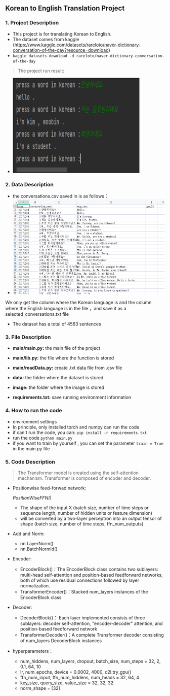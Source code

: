 ## Korean to English Translation Project

### 1. Project Description
- This project is for translating Korean to English.
- The dataset comes from kaggle (https://www.kaggle.com/datasets/rareloto/naver-dictionary-conversation-of-the-day?resource=download)
- `kaggle datasets download -d rareloto/naver-dictionary-conversation-of-the-day`

>The project run result: 
- <img src="/image/img_1.png" width="400" height="300">


### 2. Data Description
- the conversations.csv saved in is as follows：
- <img src="/image/img.png" width="500" height="300">

We only get the column where the Korean language is and the column where the English language is in the file
，and save it as a selected_conversations.txt file
- The dataset has a total of 4563 sentences


### 3. File Description

- **main/main.py:** the main file of the project

- **main/lib.py:**  the file where the function is stored
- **main/readData.py:** create .txt data file from .csv file
- **data:** the folder where the dataset is stored
- **image:** the folder where the image is stored
- **requirements.txt:** save running environment information


### 4. How to run the code
- environment settings
- In principle, only installed torch and numpy can run the code
- if can't run the code, you can:
```pip install -r requirements.txt```
- run the code ```python main.py```
- if you want to train by yourself , you can set the parameter ```train = True``` in the main.py file

### 5. Code Description

> The Transformer model is created using the self-attention mechanism.
Transformer is composed of encoder and decoder.
>
    
* Positionwise feed-forwad network: 

  *PositionWiseFFN()*
  * The shape of the input X (batch size, number of time steps or sequence length, number of hidden units or feature dimension)
  * will be converted by a two-layer perceptron into an output tensor of shape (batch size, number of time steps, ffn_num_outputs)



* Add and Norm:
    
    * nn.LayerNorm()
    * nn.BatchNormld()

* Encoder:
  * EncoderBlock()：The EncoderBlock class contains two sublayers: multi-head self-attention and position-based feedforward networks, both of which use residual connections followed by layer normalization.
  * TransformerEncoder()：Stacked num_layers instances of the EncoderBlock class

* Decoder:
  * DecoderBlock()： Each layer implemented consists of three sublayers: decoder self-attention, "encoder-decoder" attention, and position-based feedforward network
  * TransformerDecoder()：A complete Transformer decoder consisting of num_layers DecoderBlock instances


* hyperparameters：
  * num_hiddens, num_layers, dropout, batch_size, num_steps = 32, 2, 0.1, 64, 10 
  * lr, num_epochs, device = 0.0002, 4000, d2l.try_gpu()
  * ffn_num_input, ffn_num_hiddens, num_heads = 32, 64, 4
  * key_size, query_size, value_size = 32, 32, 32  
  * norm_shape = [32]